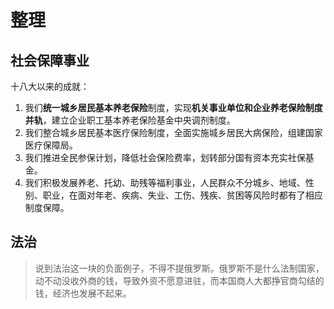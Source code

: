 # 整理

## 社会保障事业

十八大以来的成就：

1. 我们**统一城乡居民基本养老保险**制度，实现**机关事业单位和企业养老保险制度并轨**，建立企业职工基本养老保险基金中央调剂制度。
2. 我们整合城乡居民基本医疗保险制度，全面实施城乡居民大病保险，组建国家医疗保障局。
3. 我们推进全民参保计划，降低社会保险费率，划转部分国有资本充实社保基金。
4. 我们积极发展养老、托幼、助残等福利事业，人民群众不分城乡、地域、性别、职业，在面对年老、疾病、失业、工伤、残疾、贫困等风险时都有了相应制度保障。

## 法治

> 说到法治这一块的负面例子，不得不提俄罗斯。俄罗斯不是什么法制国家，动不动没收外商的钱，导致外资不愿意进驻，而本国商人大都挣官商勾结的钱，经济也发展不起来。